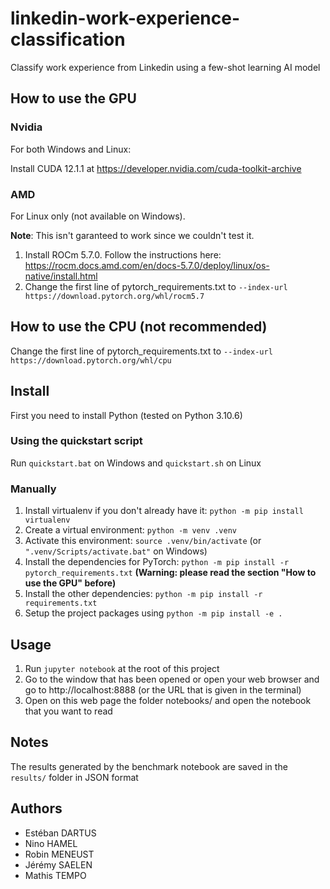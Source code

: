 # linkedin-work-experience-classification

Classify work experience from Linkedin using a few-shot learning AI model

## How to use the GPU

### Nvidia

For both Windows and Linux:

Install CUDA 12.1.1 at https://developer.nvidia.com/cuda-toolkit-archive

### AMD

For Linux only (not available on Windows).

**Note**: This isn't garanteed to work since we couldn't test it.


1. Install ROCm 5.7.0. Follow the instructions here: https://rocm.docs.amd.com/en/docs-5.7.0/deploy/linux/os-native/install.html
2. Change the first line of pytorch_requirements.txt to `--index-url https://download.pytorch.org/whl/rocm5.7`

## How to use the CPU (not recommended)

Change the first line of pytorch_requirements.txt to `--index-url https://download.pytorch.org/whl/cpu`

## Install

First you need to install Python (tested on Python 3.10.6)

### Using the quickstart script

Run `quickstart.bat` on Windows and `quickstart.sh` on Linux

### Manually

1. Install virtualenv if you don't already have it: `python -m pip install virtualenv`
2. Create a virtual environment: `python -m venv .venv`
3. Activate this environment: `source .venv/bin/activate` (or `".venv/Scripts/activate.bat"` on Windows)
4. Install the dependencies for PyTorch: `python -m pip install -r pytorch_requirements.txt` **(Warning: please read the section "How to use the GPU" before)**
5. Install the other dependencies: `python -m pip install -r requirements.txt`
6. Setup the project packages using `python -m pip install -e .`

## Usage

1. Run `jupyter notebook` at the root of this project
2. Go to the window that has been opened or open your web browser and go to http://localhost:8888 (or the URL that is given in the terminal)
3. Open on this web page the folder notebooks/ and open the notebook that you want to read

## Notes

The results generated by the benchmark notebook are saved in the `results/` folder in JSON format

## Authors

- Estéban DARTUS
- Nino HAMEL
- Robin MENEUST
- Jérémy SAELEN
- Mathis TEMPO